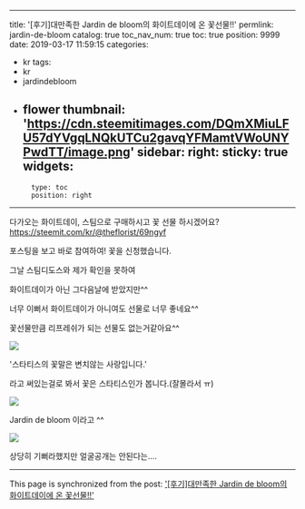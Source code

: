 
---
title: '[후기]대만족한 Jardin de bloom의 화이트데이에 온 꽃선물!!'
permlink: jardin-de-bloom
catalog: true
toc_nav_num: true
toc: true
position: 9999
date: 2019-03-17 11:59:15
categories:
- kr
tags:
- kr
- jardindebloom
- flower
thumbnail: 'https://cdn.steemitimages.com/DQmXMiuLFU57dYVgqLNQkUTCu2gavqYFMamtVWoUNYPwdTT/image.png'
sidebar:
    right:
        sticky: true
widgets:
    -
        type: toc
        position: right
---


다가오는 화이트데이, 스팀으로 구매하시고 꽃 선물 하시겠어요?
https://steemit.com/kr/@theflorist/69ngyf


포스팅을 보고 바로 참여하여! 꽃을 신청했습니다.

그날 스팀디도스와 제가 확인을 못하여

화이트데이가 아닌 그다음날에 받았지만^^

너무 이뻐서 화이트데이가 아니여도 선물로 너무 좋네요^^

꽃선물만큼 리프레쉬가 되는 선물도 없는거같아요^^

![](https://cdn.steemitimages.com/DQmXMiuLFU57dYVgqLNQkUTCu2gavqYFMamtVWoUNYPwdTT/image.png)

'스타티스의 꽃말은 변치않는 사랑입니다.'

라고 써있는걸로 봐서 꽃은 스타티스인가 봅니다.(잘몰라서 ㅠ)

![](https://cdn.steemitimages.com/DQmSKmXgw2ygSDUNU64E7A8YKfDHuHHYgvQ8ah3HYudr8Ln/image.png)

Jardin de bloom 이라고 ^^

![](https://cdn.steemitimages.com/DQmQe51pBftya82W4mi9aDkia4fXaNHxwFk3xR4QiUtxyzi/image.png)

상당히 기뻐라했지만 얼굴공개는 안된다는....

- - -

This page is synchronized from the post: ['[후기]대만족한 Jardin de bloom의 화이트데이에 온 꽃선물!!'](https://steemit.com/@virus707/jardin-de-bloom)
